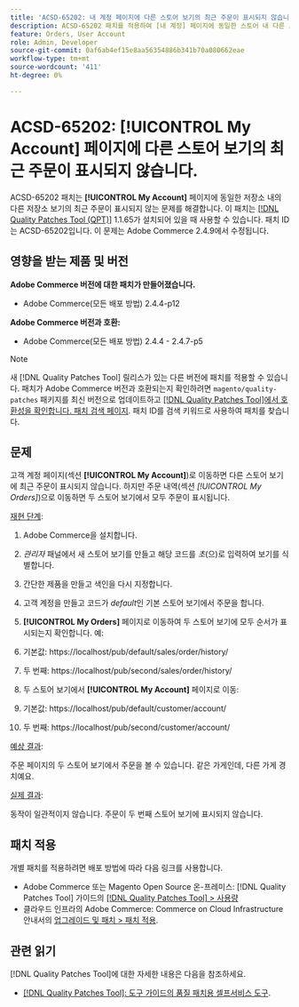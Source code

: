 ```yaml
---
title: 'ACSD-65202: 내 계정 페이지에 다른 스토어 보기의 최근 주문이 표시되지 않습니다'
description: ACSD-65202 패치를 적용하여 [내 계정] 페이지에 동일한 스토어 내 다른 스토어 보기의 최근 주문이 표시되지 않는 Adobe Commerce 문제를 해결합니다.
feature: Orders, User Account
role: Admin, Developer
source-git-commit: 0af6ab4ef15e8aa56354886b341b70a080662eae
workflow-type: tm+mt
source-wordcount: '411'
ht-degree: 0%

---
```



# ACSD-65202: [!UICONTROL My Account] 페이지에 다른 스토어 보기의 최근 주문이 표시되지 않습니다.

ACSD-65202 패치는 **[!UICONTROL My Account]** 페이지에 동일한 저장소 내의 다른 저장소 보기의 최근 주문이 표시되지 않는 문제를 해결합니다. 이 패치는 [[!DNL Quality Patches Tool (QPT)]](/help/tools/quality-patches-tool/quality-patches-tool-to-self-serve-quality-patches.md) 1.1.65가 설치되어 있을 때 사용할 수 있습니다. 패치 ID는 ACSD-65202입니다. 이 문제는 Adobe Commerce 2.4.9에서 수정됩니다.

## 영향을 받는 제품 및 버전

**Adobe Commerce 버전에 대한 패치가 만들어졌습니다.**

* Adobe Commerce(모든 배포 방법) 2.4.4-p12

**Adobe Commerce 버전과 호환:**

* Adobe Commerce(모든 배포 방법) 2.4.4 - 2.4.7-p5

>[!NOTE]
>
>새 [!DNL Quality Patches Tool] 릴리스가 있는 다른 버전에 패치를 적용할 수 있습니다. 패치가 Adobe Commerce 버전과 호환되는지 확인하려면 `magento/quality-patches` 패키지를 최신 버전으로 업데이트하고 [[!DNL Quality Patches Tool]에서 호환성을 확인합니다. 패치 검색 페이지](https://experienceleague.adobe.com/tools/commerce-quality-patches/index.html?lang=ko). 패치 ID를 검색 키워드로 사용하여 패치를 찾습니다.

## 문제

고객 계정 페이지(섹션 **[!UICONTROL My Account]**)로 이동하면 다른 스토어 보기에 최근 주문이 표시되지 않습니다. 하지만 주문 내역(섹션 *[!UICONTROL My Orders]*)으로 이동하면 두 스토어 보기에서 모두 주문이 표시됩니다.

<u>재현 단계</u>:

1. Adobe Commerce을 설치합니다.
1. *관리자* 패널에서 새 스토어 보기를 만들고 해당 코드를 *초*(으)로 입력하여 보기를 식별합니다.
1. 간단한 제품을 만들고 색인을 다시 지정합니다.
1. 고객 계정을 만들고 코드가 *default*&#x200B;인 기본 스토어 보기에서 주문을 합니다.
1. **[!UICONTROL My Orders]** 페이지로 이동하여 두 스토어 보기에 모두 순서가 표시되는지 확인합니다. 예:
1. 기본값: https://localhost/pub/default/sales/order/history/
1. 두 번째: https://localhost/pub/second/sales/order/history/

1. 두 스토어 보기에서 **[!UICONTROL My Account]** 페이지로 이동:
1. 기본값: https://localhost/pub/default/customer/account/
1. 두 번째: https://localhost/pub/second/customer/account/

<u>예상 결과</u>:

주문 페이지의 두 스토어 보기에서 주문을 볼 수 있습니다. 같은 가게인데, 다른 가게 경치예요.

<u>실제 결과</u>:

동작이 일관적이지 않습니다. 주문이 두 번째 스토어 보기에 표시되지 않습니다.

## 패치 적용

개별 패치를 적용하려면 배포 방법에 따라 다음 링크를 사용합니다.

* Adobe Commerce 또는 Magento Open Source 온-프레미스: [!DNL Quality Patches Tool] 가이드의 [[!DNL Quality Patches Tool] > 사용량](/help/tools/quality-patches-tool/usage.md)
* 클라우드 인프라의 Adobe Commerce: Commerce on Cloud Infrastructure 안내서의 [업그레이드 및 패치 > 패치 적용](https://experienceleague.adobe.com/docs/commerce-cloud-service/user-guide/develop/upgrade/apply-patches.html?lang=ko).

## 관련 읽기

[!DNL Quality Patches Tool]에 대한 자세한 내용은 다음을 참조하세요.

* [[!DNL Quality Patches Tool]: 도구 가이드의 품질 패치용 셀프서비스 도구](/help/tools/quality-patches-tool/quality-patches-tool-to-self-serve-quality-patches.md).
